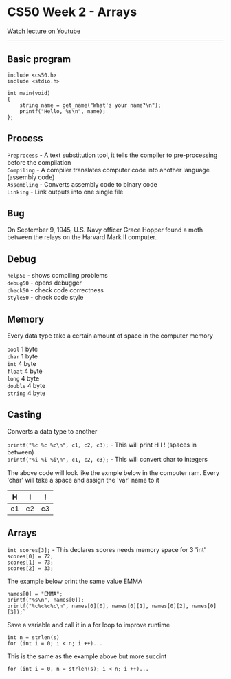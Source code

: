 # CS50 Week 2 - Arrays

[Watch lecture on Youtube](https://youtu.be/v_luodP_mfE)

---

## Basic program

```
include <cs50.h>
include <stdio.h>

int main(void)
{
	string name = get_name("What's your name?\n");
	printf("Hello, %s\n", name);
};
```

## Process

`Preprocess` - A text substitution tool, it tells the compiler to pre-processing before the compilation\
`Compiling` - A compiler translates computer code into another language (assembly code)\
`Assembling` - Converts assembly code to binary code\
`Linking` - Link outputs into one single file

## Bug

On September 9, 1945, U.S. Navy officer Grace Hopper found a moth between the relays on the Harvard Mark II computer.

## Debug

`help50` - shows compiling problems\
`debug50` - opens debugger\
`check50` - check code correctness\
`style50` - check code style

## Memory

Every data type take a certain amount of space in the computer memory

`bool` 1 byte\
`char` 1 byte\
`int` 4 byte\
`float` 4 byte\
`long` 4 byte\
`double` 4 byte\
`string` 4 byte

## Casting

Converts a data type to another

`printf("%c %c %c\n", c1, c2, c3);` - This will print H I ! (spaces in between)\
`printf("%i %i %i\n", c1, c2, c3);` - This will convert char to integers

The above code will look like the exmple below in the computer ram. Every 'char' will take a space and assign the 'var' name to it

| H   | I   | !   |
| --- | --- | --- |
| c1  | c2  | c3  |

## Arrays

`int scores[3];` - This declares scores needs memory space for 3 'int'\
`scores[0] = 72;`\
`scores[1] = 73;`\
`scores[2] = 33;`

The example below print the same value EMMA

```
names[0] = "EMMA";
printf("%s\n", names[0]);
printf("%c%c%c%c\n", names[0][0], names[0][1], names[0][2], names[0][3]);`
```

Save a variable and call it in a for loop to improve runtime

```
int n = strlen(s)
for (int i = 0; i < n; i ++)...
```

This is the same as the example above but more succint

```
for (int i = 0, n = strlen(s); i < n; i ++)...
```
